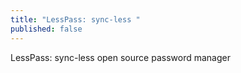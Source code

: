 ```yaml
---
title: "LessPass: sync-less "
published: false
---
```

LessPass: sync-less open source password manager